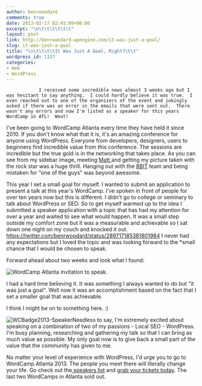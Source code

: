 ```yaml
---
author: benrwoodard
comments: true
date: 2013-02-17 02:41:09+00:00
excerpt: "\n\t\t\t\t\t\t"
layout: post
link: http://benrwoodard.wpengine.com/it-was-just-a-goal/
slug: it-was-just-a-goal
title: "\n\t\t\t\tIt Was Just A Goal, Right?\t\t"
wordpress_id: 1137
categories:
- Web
- WordPress
---
```



				I received some incredible news almost 3 weeks ago but I was hesitant to say anything.  I could hardly believe it was true.  I even reached out to one of the organizers of the event and jokingly asked if there was an error in the emails that were sent out.  There wasn't any errors and now I'm listed as a speaker for this years WordCamp in ATL!  Woot!

I've been going to WordCamp Atlanta every time they have held it since 2010.  If you don't know what that it is, it's an amazing conference for anyone using WordPress.  Everyone from developers, designers, users to beginners find incredible value from this conference.  The sessions are incredible but the true gold is in the networking that takes place.  As you can see from my sidebar image, meeting [Matt ](http://ma.tt/)and getting my picture taken with the rock star was a huge thrill.  Hanging out with the [8BIT](http://8bit.io) team and being mistaken for "one of the guys" was beyond awesome.
<!-- more -->

This year I set a small goal for myself.  I wanted to submit an application to present a talk at this year's WordCamp.  I've spoken in front of people for over ten years now but this is different. I didn't go to college or seminary to talk about WordPress or SEO.  So to get myself warmed up to the idea I submitted a speaker application with a topic that has had my attention for over a year and waited to see what would happen.  It was a small step outside my comfort zone but it was a measurable and achievable so I sat down one night on my couch and knocked it out.
https://twitter.com/benrwoodard/status/289717185381801984
I never had any expectations but I loved the topic and was looking forward to the *small chance that I would be chosen to speak.

Forward ahead about two weeks and look what I found:

![WordCamp Atlanta invitation to speak.](http://benrwoodard.com/wp-content/uploads/2013/02/wcatl-invitation-speak.png)

I had a hard time believing it.  It was something I always wanted to do but "it was just a goal".  Well now it was an accomplishment based on the fact that I set a smaller goal that was achievable.

I think I might be on to something here. :)

![WCBadge2013-Speaker](http://benrwoodard.com/wp-content/uploads/2013/02/WCBadge2013-Speaker.jpg)Needless to say, I'm extremely excited about speaking on a combination of two of my passions - Local SEO - WordPress.  I'm busy planning, researching and gathering my talk so that I can bring as much value as possible. My only goal now is to give back a small part of the value that the community has given to me.

No matter your level of experience with WordPress, I'd urge you to go to WordCamp Atlanta 2013.  The people you meet there will literally change your life.  Go check out the[ speakers list](http://2013.atlanta.wordcamp.org/speaker-lineup/) and [grab your tickets today](http://2013.atlanta.wordcamp.org/register/).  The last two WordCamps in Atlanta sold out.		
